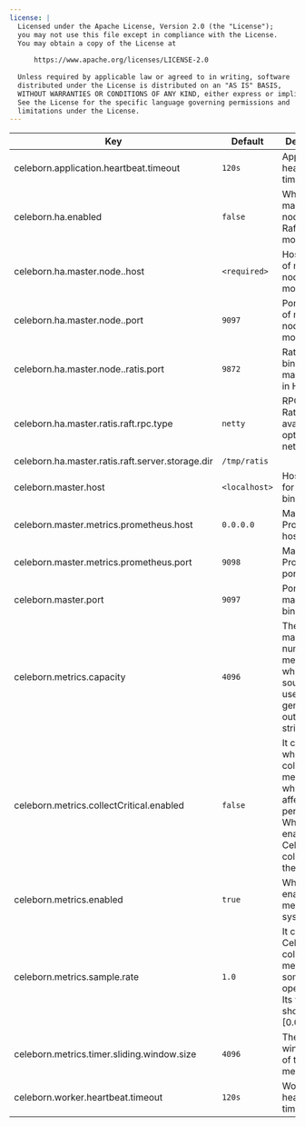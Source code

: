 ```yaml
---
license: |
  Licensed under the Apache License, Version 2.0 (the "License");
  you may not use this file except in compliance with the License.
  You may obtain a copy of the License at
  
      https://www.apache.org/licenses/LICENSE-2.0
  
  Unless required by applicable law or agreed to in writing, software
  distributed under the License is distributed on an "AS IS" BASIS,
  WITHOUT WARRANTIES OR CONDITIONS OF ANY KIND, either express or implied.
  See the License for the specific language governing permissions and
  limitations under the License.
---
```


<!--begin-include-->
| Key | Default | Description | Since |
| --- | ------- | ----------- | ----- |
| celeborn.application.heartbeat.timeout | `120s` | Application heartbeat timeout. | 0.2.0 | 
| celeborn.ha.enabled | `false` | When true, master nodes run as Raft cluster mode. | 0.2.0 | 
| celeborn.ha.master.node.<id>.host | `<required>` | Host to bind of master node <id> in HA mode. | 0.2.0 | 
| celeborn.ha.master.node.<id>.port | `9097` | Port to bind of master node <id> in HA mode. | 0.2.0 | 
| celeborn.ha.master.node.<id>.ratis.port | `9872` | Ratis port to bind of master node <id> in HA mode. | 0.2.0 | 
| celeborn.ha.master.ratis.raft.rpc.type | `netty` | RPC type for Ratis, available options: netty, grpc. | 0.2.0 | 
| celeborn.ha.master.ratis.raft.server.storage.dir | `/tmp/ratis` |  | 0.2.0 | 
| celeborn.master.host | `<localhost>` | Hostname for master to bind. | 0.2.0 | 
| celeborn.master.metrics.prometheus.host | `0.0.0.0` | Master's Prometheus host. | 0.2.0 | 
| celeborn.master.metrics.prometheus.port | `9098` | Master's Prometheus port. | 0.2.0 | 
| celeborn.master.port | `9097` | Port for master to bind. | 0.2.0 | 
| celeborn.metrics.capacity | `4096` | The maximum number of metrics which a source can use to generate output strings. | 0.2.0 | 
| celeborn.metrics.collectCritical.enabled | `false` | It controls whether to collect metrics which may affect performance. When enable, Celeborn collects them. | 0.2.0 | 
| celeborn.metrics.enabled | `true` | When true, enable metrics system. | 0.2.0 | 
| celeborn.metrics.sample.rate | `1.0` | It controls if Celeborn collect timer metrics for some operations. Its value should be in [0.0, 1.0]. | 0.2.0 | 
| celeborn.metrics.timer.sliding.window.size | `4096` | The sliding window size of timer metric. | 0.2.0 | 
| celeborn.worker.heartbeat.timeout | `120s` | Worker heartbeat timeout. | 0.2.0 | 
<!--end-include-->
